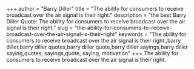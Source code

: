 +++
author = "Barry Diller"
title = "The ability for consumers to receive broadcast over the air signal is their right."
description = "the best Barry Diller Quote: The ability for consumers to receive broadcast over the air signal is their right."
slug = "the-ability-for-consumers-to-receive-broadcast-over-the-air-signal-is-their-right"
keywords = "The ability for consumers to receive broadcast over the air signal is their right.,barry diller,barry diller quotes,barry diller quote,barry diller sayings,barry diller saying,quotes, sayings,quote, saying, motivation"
+++
The ability for consumers to receive broadcast over the air signal is their right.
